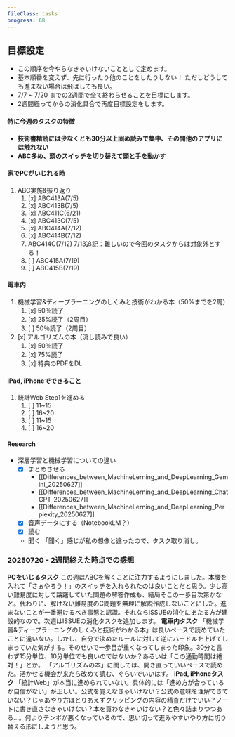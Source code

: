 ```yaml
---
fileClass: tasks
progress: 68
---
```


## 目標設定
- この順序を今やらなきゃいけないこととして定めます。
- 基本順番を変えず、先に行ったり他のことをしたりしない！
  ただしどうしても進まない場合は飛ばしても良い。
- 7/7 ~ 7/20 までの2週間で全て終わらせることを目標にします。
- 2週間経ってからの消化具合で再度目標設定をします。

#### 特に今週のタスクの特徴
- **技術書精読には少なくとも30分以上固め読みで集中、その間他のアプリには触れない**
- **ABC多め、頭のスイッチを切り替えて頭と手を動かす**

#### 家でPCがいじれる時
1. ABC実施&振り返り
	1. [x] ABC413A(7/5)
	2. [x] ABC413B(7/5)
	3. [x] ABC411C(6/21)
	4. [x] ABC413C(7/5)
	5. [x] ABC414A(7/12)
	6. [x] ABC414B(7/12)
	7.  ABC414C(7/12)
	   7/13追記：難しいので今回のタスクからは対象外とする！
	8. [ ] ABC415A(7/19)
	9. [ ] ABC415B(7/19)

#### 電車内
1. 機械学習&ディープラーニングのしくみと技術がわかる本（50%までを2周）
	1. [x] 50％読了
	2. [x] 25%読了（2周目）
	3. [ ] 50％読了（2周目）
2. [x] アルゴリズムの本（流し読みで良い）
	1. [x] 50％読了
	2. [x] 75%読了
	3. [x] 特典のPDFをDL

#### iPad, iPhoneでできること
1.  統計Web Step1を進める
	1. [ ] 11~15
	2. [ ] 16~20
	3. [ ] 11~15
	4. [ ] 16~20

#### Research
- 深層学習と機械学習についての違い
	- [x] まとめさせる
		- [[Differences_between_MachineLerning_and_DeepLearning_Gemini_20250627]]
		- [[Differences_between_MachineLerning_and_DeepLearning_ChatGPT_20250627]]
		- [[Differences_between_MachineLerning_and_DeepLearning_Perplexity_20250627]]
	- [x] 音声データにする（NotebookLM？）
	- [x] 読む
	-  聞く
		「聞く」感じが私の想像と違ったので、タスク取り消し。

### 20250720 - 2週間終えた時点での感想
**PCをいじるタスク**
この週はABCを解くことに注力するようにしました。本腰を入れて「さぁやろう！」のスイッチを入れられたのは良いことだと思う。少し高い難易度に対して躊躇していた問題の解答作成も、結局そこの一歩目次第かなと。代わりに、解けない難易度のC問題を無理に解説作成しないことにした。進まないことが一番避けるべき事態と認識。それならISSUEの消化にあたる方が建設的なので。次週はISSUEの消化タスクを追加します。
**電車内タスク**
「機械学習&ディープラーニングのしくみと技術がわかる本」は良いペースで読めていたことに違いない。しかし、自分で決めたルールに対して逆にハードルを上げてしまっていた気がする。そのせいで一歩目が重くなってしまった印象。30分と言わず15分単位、10分単位でも良いのではないか？あるいは「この通勤時間は絶対！」とか。
「アルゴリズムの本」に関しては、開き直っていいペースで読めた。活かせる機会が来たら改めて読む、ぐらいでいいはず。
**iPad, iPhoneタスク**
「統計Web」が本当に進められていない。具体的には「進め方が合っているか自信がない」が正しい。公式を覚えなきゃいけない？公式の意味を理解できていない？じゃあやり方はとりあえずクリッピングの内容の精査だけでいい？ノートに書き直さなきゃいけない？本を買わなきゃいけない？と色々詰まりつつある…。何よりテンポが悪くなっているので、思い切って進みやすいやり方に切り替える形にしようと思う。